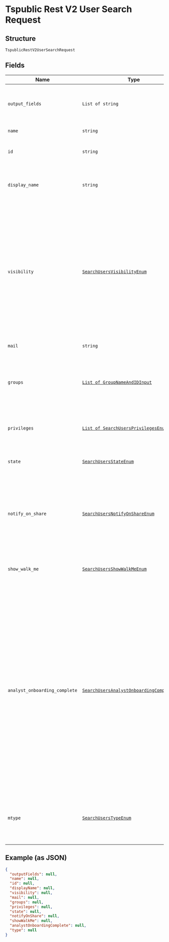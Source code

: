 
# Tspublic Rest V2 User Search Request

## Structure

`TspublicRestV2UserSearchRequest`

## Fields

| Name | Type | Tags | Description |
|  --- | --- | --- | --- |
| `output_fields` | `List of string` | Optional | Array of field names that need to be included in the response. |
| `name` | `string` | Optional | Name of the user. |
| `id` | `string` | Optional | The GUID of the user account to query |
| `display_name` | `string` | Optional | A unique display name string for the user, usually their first and last name. |
| `visibility` | [`SearchUsersVisibilityEnum`](../../doc/models/search-users-visibility-enum.md) | Optional | Visibility of the user.<br><br>The visibility attribute is set to DEFAULT when creating a user. Setting this to DEFAULT makes a user visible to other users and user groups, and thus allows them to share objects |
| `mail` | `string` | Optional | email of the user account |
| `groups` | [`List of GroupNameAndIDInput`](../../doc/models/group-name-and-id-input.md) | Optional | A JSON array of group names or GUIDs or both. When both are given then id is considered |
| `privileges` | [`List of SearchUsersPrivilegesEnum`](../../doc/models/search-users-privileges-enum.md) | Optional | A JSON array of privileges assigned to the user |
| `state` | [`SearchUsersStateEnum`](../../doc/models/search-users-state-enum.md) | Optional | Status of user account. acitve or inactive. |
| `notify_on_share` | [`SearchUsersNotifyOnShareEnum`](../../doc/models/search-users-notify-on-share-enum.md) | Optional | User preference for receiving email notifications when another ThoughtSpot user shares answers or pinboards. |
| `show_walk_me` | [`SearchUsersShowWalkMeEnum`](../../doc/models/search-users-show-walk-me-enum.md) | Optional | The user preference for revisiting the onboarding experience. |
| `analyst_onboarding_complete` | [`SearchUsersAnalystOnboardingCompleteEnum`](../../doc/models/search-users-analyst-onboarding-complete-enum.md) | Optional | ThoughtSpot provides an interactive guided walkthrough to onboard new users. The onboarding experience leads users through a set of actions to help users get started and accomplish their tasks quickly.<br><br>The users can turn off the Onboarding experience and access it again when they need assistance with the ThoughtSpot UI. |
| `mtype` | [`SearchUsersTypeEnum`](../../doc/models/search-users-type-enum.md) | Optional | Type of user. LOCAL_USER indicates that the user is created locally in the ThoughtSpot system. |

## Example (as JSON)

```json
{
  "outputFields": null,
  "name": null,
  "id": null,
  "displayName": null,
  "visibility": null,
  "mail": null,
  "groups": null,
  "privileges": null,
  "state": null,
  "notifyOnShare": null,
  "showWalkMe": null,
  "analystOnboardingComplete": null,
  "type": null
}
```

